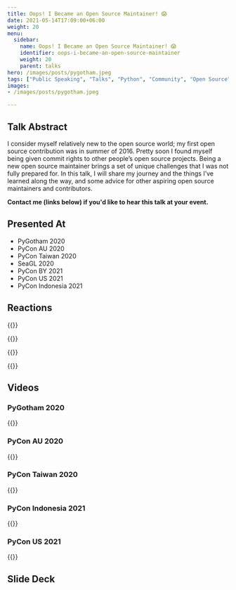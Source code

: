 ```yaml
---
title: Oops! I Became an Open Source Maintainer! 😱
date: 2021-05-14T17:09:00+06:00
weight: 20
menu:
  sidebar:
    name: Oops! I Became an Open Source Maintainer! 😱
    identifier: oops-i-became-an-open-source-maintainer
    weight: 20
    parent: talks
hero: /images/posts/pygotham.jpeg
tags: ["Public Speaking", "Talks", "Python", "Community", "Open Source"]
images:
- /images/posts/pygotham.jpeg

---
```


## Talk Abstract

I consider myself relatively new to the open source world; my first open source contribution was in summer of 2016. Pretty soon I found myself being given commit rights to other people’s open source projects. Being a new open source maintainer brings a set of unique challenges that I was not fully prepared for. In this talk, I will share my journey and the things I’ve learned along the way, and some advice for other aspiring open source maintainers and contributors.

**Contact me (links below) if you'd like to hear this talk at your event.**

## Presented At

- PyGotham 2020
- PyCon AU 2020
- PyCon Taiwan 2020
- SeaGL 2020
- PyCon BY 2021
- PyCon US 2021
- PyCon Indonesia 2021

## Reactions

{{<x user="pagerbooty" id="1327323025247662081">}}

{{<x user="ongchinhwee" id="1302428826853453826">}}

{{<x user="pycon" id="1393311734149046276">}}

{{<x user="geekygirlsarah" id="1365902349437435912">}}


## Videos

### PyGotham 2020

{{<youtube OYudr0tUm6c>}}

### PyCon AU 2020

{{<youtube siI6dFceNIc>}}

### PyCon Taiwan 2020

{{<youtube Za2_zTaAaoo>}}

### PyCon Indonesia 2021

{{<youtube x1gfQUZv1Yc>}}

### PyCon US 2021

{{<youtube iPs64t1nsSM>}}

## Slide Deck

<script defer class="speakerdeck-embed" data-id="065aee78d6d64f9ebd447d239657bba2" data-ratio="1.77777777777778" src="//speakerdeck.com/assets/embed.js"></script>


